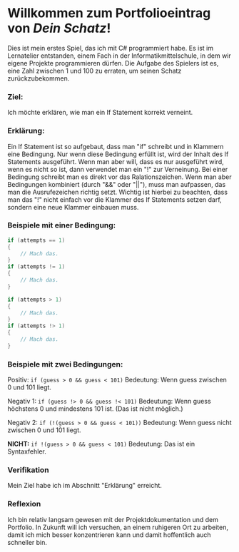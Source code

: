 # Willkommen zum Portfolioeintrag von *Dein Schatz*!

Dies ist mein erstes Spiel, das ich mit C# programmiert habe. Es ist im Lernatelier entstanden, einem Fach in der Informatikmittelschule, in dem wir eigene Projekte programmieren dürfen. Die Aufgabe des Spielers ist es, eine Zahl zwischen 1 und 100 zu erraten, um seinen Schatz zurückzubekommen.

### Ziel:
Ich möchte erklären, wie man ein If Statement korrekt verneint.

### Erklärung:
Ein If Statement ist so aufgebaut, dass man "if" schreibt und in Klammern eine Bedingung. Nur wenn diese Bedingung erfüllt ist, wird der Inhalt des If Statements ausgeführt. Wenn man aber will, dass es nur ausgeführt wird, wenn es nicht so ist, dann verwendet man ein "!" zur Verneinung. Bei einer Bedingung schreibt man es direkt vor das Ralationszeichen. Wenn man aber Bedingungen kombiniert (durch "&&" oder "||"), muss man aufpassen, das man die Ausrufezeichen richtig setzt. Wichtig ist hierbei zu beachten, dass man das "!" nicht einfach vor die Klammer des If Statements setzen darf, sondern eine neue Klammer einbauen muss.

### Beispiele mit einer Bedingung:
```csharp
if (attempts == 1) 
{
    // Mach das.
}
if (attempts != 1)
{
    // Mach das.
}

if (attempts > 1)
{
    // Mach das.
}
if (attempts !> 1) 
{
    // Mach das.
}
```

### Beispiele mit zwei Bedingungen:
Positiv: `if (guess > 0 && guess < 101)` Bedeutung: Wenn guess zwischen 0 und 101 liegt.

Negativ 1: `if (guess !> 0 && guess !< 101)` Bedeutung: Wenn guess höchstens 0 und mindestens 101 ist. (Das ist nicht möglich.)

Negativ 2: `if (!(guess > 0 && guess < 101))` Bedeutung: Wenn guess nicht zwischen 0 und 101 liegt.

**NICHT:** `if !(guess > 0 && guess < 101)` Bedeutung: Das ist ein Syntaxfehler.

### Verifikation
Mein Ziel habe ich im Abschnitt "Erklärung" erreicht.

### Reflexion
Ich bin relativ langsam gewesen mit der Projektdokumentation und dem Portfolio. In Zukunft will ich versuchen, an einem ruhigeren Ort zu arbeiten, damit ich mich besser konzentrieren kann und damit hoffentlich auch schneller bin.
